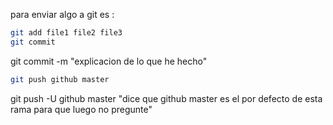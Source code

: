 para enviar algo a git es :

```bash
git add file1 file2 file3
git commit 
```
git commit -m "explicacion de lo que he hecho"

```bash
git push github master
```

git push -U github master "dice que github master es el por defecto de esta rama para que luego no pregunte"
